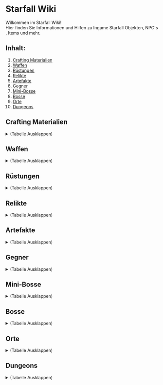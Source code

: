 # Starfall Wiki

Wilkommen im Starfall Wiki! <br>
Hier finden Sie Informationen und Hilfen zu Ingame Starfall Objekten, NPC´s , Items und mehr.

## Inhalt:
 1. [Crafting Materialien](#crafting-material)
 2. [Waffen](#waffen)
 3. [Rüstungen](#rüstungen)
 4. [Relikte](#relikte)
 5. [Artefakte]()
 6. [Gegner]()
 7. [Mini-Bosse]()
 8. [Bosse]()
 9. [Orte]()
10. [Dungeons]()

## Crafting Materialien

<details>
	<summary>(Tabelle Ausklappen)</summary>

|   |  |
|:-:|:-|
| A ||
| B |[<m>Bernstein]() &#8729; [<m>Blut Tropfen]() |
| C ||
| D |[<m>Dornen Stab]() &#8729; [<m>Dunkeler Samen]() &#8729; [<m>Dunkeler Kern]() &#8729; |
| E ||
| F |[<m>Feiner Stein]()|
| G ||
| H ||
| I ||
| J ||
| K ||
| L |[<m>Leder]()|
| M ||
| N ||
| O ||
| P ||
| Q ||
| R |[<m>Roter Sternen Staub]()|
| S |[<m>Sehr feiner Stein]() &#8729; [<m>Stahl]() &#8729;  [<m>Stein]() &#8729; [<m>Stock]()|
| T |[<m>Träne]()|
| U ||
| V ||
| W ||
| X ||
| Y ||
| Z ||
</details>

## Waffen

<details>
	<summary>(Tabelle Ausklappen)</summary>

|   |  |
|:-:|:-|
| A ||
| B ||
| C ||
| D ||
| E ||
| F |[<m>Farben Kraft]()|
| G ||
| H ||
| I ||
| J ||
| K ||
| L ||
| M ||
| N ||
| O ||
| P ||
| Q ||
| R ||
| S |[<m>Schlagstock]()|
| T ||
| U ||
| V ||
| W ||
| X ||
| Y ||
| Z ||
</details>

## Rüstungen

<details>
	<summary>(Tabelle Ausklappen)</summary>

|   |  |
|:-:|:-|
| A ||
| B ||
| C ||
| D ||
| E ||
| F ||
| G ||
| H ||
| I ||
| J ||
| K ||
| L ||
| M ||
| N ||
| O ||
| P ||
| Q ||
| R ||
| S ||
| T ||
| U ||
| V ||
| W ||
| X ||
| Y ||
| Z ||
</details>

## Relikte

<details>
	<summary>(Tabelle Ausklappen)</summary>

|   |  |
|:-:|:-|
| A ||
| B ||
| C ||
| D ||
| E ||
| F ||
| G ||
| H ||
| I ||
| J ||
| K ||
| L ||
| M ||
| N ||
| O ||
| P ||
| Q ||
| R ||
| S ||
| T ||
| U ||
| V ||
| W ||
| X ||
| Y ||
| Z ||
</details>

## Artefakte

<details>
	<summary>(Tabelle Ausklappen)</summary>

|   |  |
|:-:|:-|
| A ||
| B ||
| C ||
| D ||
| E ||
| F ||
| G ||
| H ||
| I ||
| J ||
| K ||
| L ||
| M ||
| N ||
| O ||
| P ||
| Q ||
| R ||
| S ||
| T ||
| U ||
| V ||
| W ||
| X ||
| Y ||
| Z ||
</details>

## Gegner

<details>
	<summary>(Tabelle Ausklappen)</summary>

|   |  |
|:-:|:-|
| A ||
| B ||
| C ||
| D ||
| E ||
| F ||
| G ||
| H ||
| I ||
| J ||
| K ||
| L ||
| M ||
| N ||
| O ||
| P ||
| Q ||
| R ||
| S ||
| T ||
| U ||
| V ||
| W ||
| X ||
| Y ||
| Z ||
</details>

## Mini-Bosse

<details>
	<summary>(Tabelle Ausklappen)</summary>

|   |  |
|:-:|:-|
| A ||
| B ||
| C ||
| D ||
| E ||
| F ||
| G ||
| H ||
| I ||
| J ||
| K ||
| L ||
| M ||
| N ||
| O ||
| P ||
| Q ||
| R ||
| S ||
| T ||
| U ||
| V ||
| W ||
| X ||
| Y ||
| Z ||
</details>

## Bosse

<details>
	<summary>(Tabelle Ausklappen)</summary>

|   |  |
|:-:|:-|
| A ||
| B ||
| C ||
| D ||
| E ||
| F ||
| G ||
| H ||
| I ||
| J ||
| K ||
| L ||
| M ||
| N ||
| O ||
| P ||
| Q ||
| R ||
| S ||
| T ||
| U ||
| V ||
| W ||
| X ||
| Y ||
| Z ||
</details>

## Orte

<details>
	<summary>(Tabelle Ausklappen)</summary>

|   |  |
|:-:|:-|
| A ||
| B ||
| C ||
| D ||
| E ||
| F ||
| G ||
| H ||
| I ||
| J ||
| K ||
| L ||
| M ||
| N ||
| O ||
| P ||
| Q ||
| R ||
| S ||
| T ||
| U ||
| V ||
| W ||
| X ||
| Y ||
| Z ||
</details>

## Dungeons

<details>
	<summary>(Tabelle Ausklappen)</summary>

|   |  |
|:-:|:-|
| A ||
| B ||
| C ||
| D ||
| E ||
| F ||
| G ||
| H ||
| I ||
| J ||
| K ||
| L ||
| M ||
| N ||
| O ||
| P ||
| Q ||
| R ||
| S ||
| T ||
| U ||
| V ||
| W ||
| X ||
| Y ||
| Z ||
</details>
